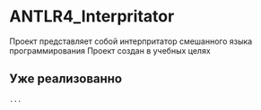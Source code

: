 # ANTLR4_Interpritator

Проект представляет собой интерпритатор смешанного языка программирования
Проект создан в учебных целях

## Уже реализованно
    ...
